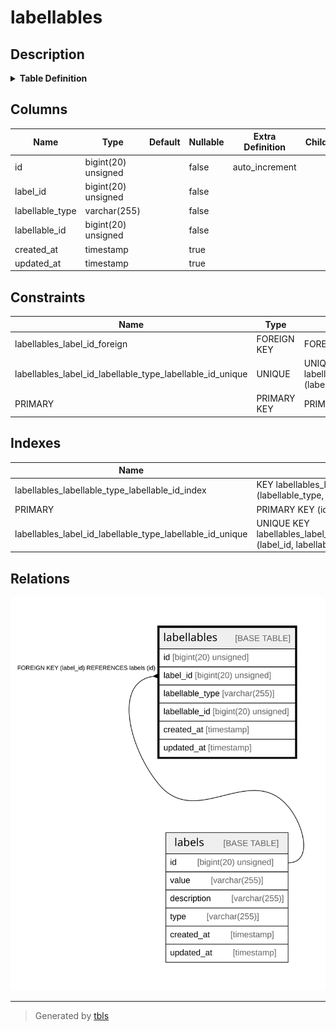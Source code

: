 # labellables

## Description

<details>
<summary><strong>Table Definition</strong></summary>

```sql
CREATE TABLE `labellables` (
  `id` bigint(20) unsigned NOT NULL AUTO_INCREMENT,
  `label_id` bigint(20) unsigned NOT NULL,
  `labellable_type` varchar(255) COLLATE utf8mb4_unicode_ci NOT NULL,
  `labellable_id` bigint(20) unsigned NOT NULL,
  `created_at` timestamp NULL DEFAULT NULL,
  `updated_at` timestamp NULL DEFAULT NULL,
  PRIMARY KEY (`id`),
  UNIQUE KEY `labellables_label_id_labellable_type_labellable_id_unique` (`label_id`,`labellable_type`,`labellable_id`),
  KEY `labellables_labellable_type_labellable_id_index` (`labellable_type`,`labellable_id`),
  CONSTRAINT `labellables_label_id_foreign` FOREIGN KEY (`label_id`) REFERENCES `labels` (`id`) ON DELETE CASCADE
) ENGINE=InnoDB AUTO_INCREMENT=[Redacted by tbls] DEFAULT CHARSET=utf8mb4 COLLATE=utf8mb4_unicode_ci
```

</details>

## Columns

| Name | Type | Default | Nullable | Extra Definition | Children | Parents | Comment |
| ---- | ---- | ------- | -------- | ---------------- | -------- | ------- | ------- |
| id | bigint(20) unsigned |  | false | auto_increment |  |  |  |
| label_id | bigint(20) unsigned |  | false |  |  | [labels](labels.md) |  |
| labellable_type | varchar(255) |  | false |  |  |  |  |
| labellable_id | bigint(20) unsigned |  | false |  |  |  |  |
| created_at | timestamp |  | true |  |  |  |  |
| updated_at | timestamp |  | true |  |  |  |  |

## Constraints

| Name | Type | Definition |
| ---- | ---- | ---------- |
| labellables_label_id_foreign | FOREIGN KEY | FOREIGN KEY (label_id) REFERENCES labels (id) |
| labellables_label_id_labellable_type_labellable_id_unique | UNIQUE | UNIQUE KEY labellables_label_id_labellable_type_labellable_id_unique (label_id, labellable_type, labellable_id) |
| PRIMARY | PRIMARY KEY | PRIMARY KEY (id) |

## Indexes

| Name | Definition |
| ---- | ---------- |
| labellables_labellable_type_labellable_id_index | KEY labellables_labellable_type_labellable_id_index (labellable_type, labellable_id) USING BTREE |
| PRIMARY | PRIMARY KEY (id) USING BTREE |
| labellables_label_id_labellable_type_labellable_id_unique | UNIQUE KEY labellables_label_id_labellable_type_labellable_id_unique (label_id, labellable_type, labellable_id) USING BTREE |

## Relations

![er](labellables.svg)

---

> Generated by [tbls](https://github.com/k1LoW/tbls)
